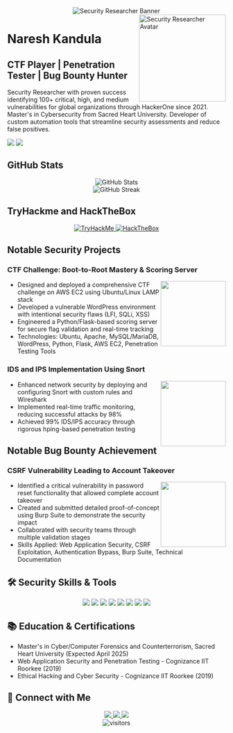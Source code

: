 <div align="center">
  <img src="https://github.com/NOTTIBOY137/NOTTIBOY137/blob/main/assets/banner.png" alt="Security Researcher Banner">
</div>

<img align="right" alt="Security Researcher Avatar" width="200" src="YOUR_AVATAR_URL">

# Naresh Kandula

## CTF Player | Penetration Tester | Bug Bounty Hunter

Security Researcher with proven success identifying 100+ critical, high, and medium vulnerabilities for global organizations through HackerOne since 2021. Master's in Cybersecurity from Sacred Heart University. Developer of custom automation tools that streamline security assessments and reduce false positives.

[<img src="https://img.shields.io/badge/LinkedIn-0077B5?style=for-the-badge&logo=linkedin&logoColor=white" />](https://linkedin.com/in/naresh-kandula1337)
[<img src="https://img.shields.io/badge/HackerOne-494649?style=for-the-badge&logo=hackerone&logoColor=white" />](https://hackerone.com/kandula)

## GitHub Stats

<div align="center">
  <img src="https://github-readme-stats.vercel.app/api?username=NOTTIBOY137&show_icons=true&theme=radical&count_private=true" alt="GitHub Stats" />
</div>

<div align="center">
  <img src="https://github-readme-streak-stats.herokuapp.com/?user=NOTTIBOY137&theme=radical" alt="GitHub Streak" />
</div>

## TryHackme and HackTheBox

<div align="center">
  <a href="https://tryhackme.com/p/YOUR_THM_USERNAME">
    <img src="https://raw.githubusercontent.com/NOTTIBOY137/NOTTIBOY137/master/assets/thm_propic.png" alt="TryHackMe">
  </a>
  
  <a href="https://app.hackthebox.com/profile/YOUR_HTB_ID">
    <img src="https://www.hackthebox.eu/badge/image/YOUR_HTB_ID" alt="HackTheBox">
  </a>
</div>

## Notable Security Projects

### CTF Challenge: Boot-to-Root Mastery & Scoring Server
<img align="right" width="150" src="https://img.shields.io/badge/AWS-EC2-FF9900?logo=amazon-aws&style=flat-square"/>

- Designed and deployed a comprehensive CTF challenge on AWS EC2 using Ubuntu/Linux LAMP stack
- Developed a vulnerable WordPress environment with intentional security flaws (LFI, SQLi, XSS)
- Engineered a Python/Flask-based scoring server for secure flag validation and real-time tracking
- Technologies: Ubuntu, Apache, MySQL/MariaDB, WordPress, Python, Flask, AWS EC2, Penetration Testing Tools

### IDS and IPS Implementation Using Snort
<img align="right" width="150" src="https://img.shields.io/badge/Security-IDS/IPS-blue?style=flat-square"/>

- Enhanced network security by deploying and configuring Snort with custom rules and Wireshark
- Implemented real-time traffic monitoring, reducing successful attacks by 98%
- Achieved 99% IDS/IPS accuracy through rigorous hping-based penetration testing

## Notable Bug Bounty Achievement

### CSRF Vulnerability Leading to Account Takeover
<img align="right" width="150" src="https://img.shields.io/badge/Bounty-$2,000-success?style=flat-square"/>

- Identified a critical vulnerability in password reset functionality that allowed complete account takeover
- Created and submitted detailed proof-of-concept using Burp Suite to demonstrate the security impact
- Collaborated with security teams through multiple validation stages
- Skills Applied: Web Application Security, CSRF Exploitation, Authentication Bypass, Burp Suite, Technical Documentation

## 🛠️ Security Skills & Tools

<div align="center">
  <img src="https://img.shields.io/badge/Burp_Suite-orange?style=for-the-badge&logo=burp-suite&logoColor=white" />
  <img src="https://img.shields.io/badge/Kali_Linux-557C94?style=for-the-badge&logo=kali-linux&logoColor=white" />
  <img src="https://img.shields.io/badge/Python-3776AB?style=for-the-badge&logo=python&logoColor=white" />
  <img src="https://img.shields.io/badge/Metasploit-009ACD?style=for-the-badge&logo=metasploit&logoColor=white" />
  <img src="https://img.shields.io/badge/OWASP-000000?style=for-the-badge&logo=owasp&logoColor=white" />
  <img src="https://img.shields.io/badge/Wireshark-1679A7?style=for-the-badge&logo=wireshark&logoColor=white" />
  <img src="https://img.shields.io/badge/Nmap-0E83CD?style=for-the-badge&logo=nmap&logoColor=white" />
  <img src="https://img.shields.io/badge/AWS-FF9900?style=for-the-badge&logo=amazon-aws&logoColor=white" />
</div>

## 📚 Education & Certifications

- Master's in Cyber/Computer Forensics and Counterterrorism, Sacred Heart University (Expected April 2025)
- Web Application Security and Penetration Testing - Cognizance IIT Roorkee (2019)
- Ethical Hacking and Cyber Security - Cognizance IIT Roorkee (2019)

## 🔗 Connect with Me

<div align="center">
  <a href="DISCORD_INVITE_LINK">
    <img src="https://img.shields.io/badge/Discord-7289DA?style=for-the-badge&logo=discord&logoColor=white" />
  </a>
  <a href="YOUR_INSTAGRAM_URL">
    <img src="https://img.shields.io/badge/Instagram-E4405F?style=for-the-badge&logo=instagram&logoColor=white" />
  </a>
  <a href="mailto:kandulanaresh1337@gmail.com">
    <img src="https://img.shields.io/badge/Email-D14836?style=for-the-badge&logo=gmail&logoColor=white" />
  </a>
</div>

<!-- Visitor counter -->
<div align="center">
  <img src="https://visitor-badge.glitch.me/badge?page_id=NOTTIBOY137.NOTTIBOY137" alt="visitors">
</div>
